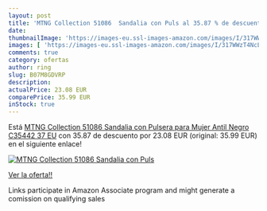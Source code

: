 ```yaml
---
layout: post
title: 'MTNG Collection 51086  Sandalia con Puls al 35.87 % de descuento'
date: 
thumbnailImage: 'https://images-eu.ssl-images-amazon.com/images/I/317WWzT4NcL._SL200_.jpg'
images: [ 'https://images-eu.ssl-images-amazon.com/images/I/317WWzT4NcL._SL200_.jpg' ]
comments: true
category: ofertas
author: ring
slug: B07M8GDVRP
description:
actualPrice: 23.08 EUR
comparePrice: 35.99 EUR
inStock: true
---
```


Está [MTNG Collection 51086  Sandalia con Pulsera para Mujer   Antil Negro C35442   37 EU](https://www.amazon.es/dp/B07M8GDVRP/?tag=tolees-21) con 35.87 de descuento por 23.08 EUR (original: 35.99 EUR) en el siguiente enlace!

[![MTNG Collection 51086  Sandalia con Puls](https://images-eu.ssl-images-amazon.com/images/I/317WWzT4NcL._SL200_.jpg)](https://www.amazon.es/dp/B07M8GDVRP/?tag=tolees-21)

[Ver la oferta!!](https://www.amazon.es/dp/B07M8GDVRP/?tag=tolees-21)

Links participate in Amazon Associate program and might generate a comission on qualifying sales


